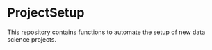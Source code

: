 # ProjectSetup

This repository contains functions to automate the setup of new data science projects.
